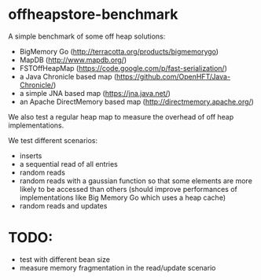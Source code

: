 offheapstore-benchmark
======================

A simple benchmark of some off heap solutions:

- BigMemory Go (http://terracotta.org/products/bigmemorygo)
- MapDB (http://www.mapdb.org/)
- FSTOffHeapMap (https://code.google.com/p/fast-serialization/)
- a Java Chronicle based map (https://github.com/OpenHFT/Java-Chronicle/)
- a simple JNA based map (https://jna.java.net/)
- an Apache DirectMemory based map (http://directmemory.apache.org/)

We also test a regular heap map to measure the overhead of off heap implementations.

We test different scenarios:

- inserts
- a sequential read of all entries
- random reads
- random reads with a gaussian function so that some elements are more likely to be accessed than others (should improve
performances of implementations like Big Memory Go which uses a heap cache)
- random reads and updates

TODO:
=====
- test with different bean size
- measure memory fragmentation in the read/update scenario

